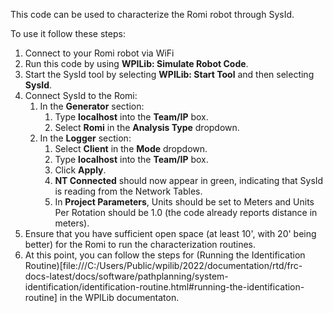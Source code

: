 This code can be used to characterize the Romi robot through SysId. 

To use it follow these steps:
1. Connect to your Romi robot via WiFi
2. Run this code by using **WPILib: Simulate Robot Code**.
3. Start the SysId tool by selecting **WPILib: Start Tool** and then selecting **SysId**.
4. Connect SysId to the Romi:
    1. In the **Generator** section:
        1. Type **localhost** into the **Team/IP** box.
        2. Select **Romi** in the **Analysis Type** dropdown.
    2. In the **Logger** section:
        1. Select **Client** in the **Mode** dropdown.
        2. Type **localhost** into the **Team/IP** box.
        3. Click **Apply**.
        4. **NT Connected** should now appear in green, indicating that SysId is reading from the Network Tables.
        5. In **Project Parameters**, Units should be set to Meters and Units Per Rotation should be 1.0 (the code already reports distance in meters).
5. Ensure that you have sufficient open space (at least 10', with 20' being better) for the Romi to run the characterization routines.
6. At this point, you can follow the steps for (Running the Identification Routine)[file:///C:/Users/Public/wpilib/2022/documentation/rtd/frc-docs-latest/docs/software/pathplanning/system-identification/identification-routine.html#running-the-identification-routine] in the WPILib documentaton.